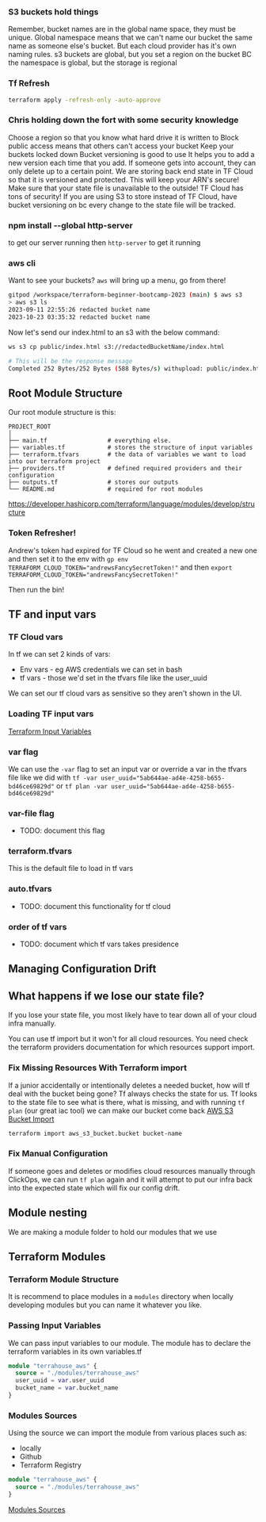 ### S3 buckets hold things

Remember, bucket names are in the global name space, they must be unique.
Global namespace means that we can't name our bucket the same name as someone else's bucket. But each cloud provider has it's own naming rules.
s3 buckets are global, but you set a region on the bucket
BC the namespace is global, but the storage is regional

### Tf Refresh
```sh
terraform apply -refresh-only -auto-approve
```

### Chris holding down the fort with some security knowledge

Choose a region so that you know what hard drive it is written to
Block public access means that others can't access your bucket
Keep your buckets locked down
Bucket versioning is good to use
It helps you to add a new version each time that you add.
If someone gets into account, they can only delete up to a certain point.
We are storing back end state in TF Cloud so that it is versioned and protected.
This will keep your ARN's secure!
Make sure that your state file is unavailable to the outside!
TF Cloud has tons of security! If you are using S3 to store instead of TF Cloud, have bucket versioning on bc every change to the state file will be tracked.

### npm install --global http-server

to get our server running
then `http-server` to get it running

### aws cli

Want to see your buckets?
`aws` will bring up a menu, go from there!

```sh
gitpod /workspace/terraform-beginner-bootcamp-2023 (main) $ aws s3
> aws s3 ls
2023-09-11 22:55:26 redacted bucket name
2023-10-23 03:35:32 redacted bucket name

```

Now let's send our index.html to an s3 with the below command:

```sh
ws s3 cp public/index.html s3://redactedBucketName/index.html

# This will be the response message
Completed 252 Bytes/252 Bytes (588 Bytes/s) withupload: public/index.html to s3://redactedBucketName/index.html
```

## Root Module Structure

Our root module structure is this:

```
PROJECT_ROOT
│
├── main.tf                 # everything else.
├── variables.tf            # stores the structure of input variables
├── terraform.tfvars        # the data of variables we want to load into our terraform project
├── providers.tf            # defined required providers and their configuration
├── outputs.tf              # stores our outputs
└── README.md               # required for root modules
```

https://developer.hashicorp.com/terraform/language/modules/develop/structure


### Token Refresher!
Andrew's token had expired for TF Cloud so he went and created a new one and then set it to the env with 
`gp env TERRAFORM_CLOUD_TOKEN="andrewsFancySecretToken!"`
 and then `export TERRAFORM_CLOUD_TOKEN="andrewsFancySecretToken!"`

Then run the bin!
## TF and input vars
### TF Cloud vars
In tf we can set 2 kinds of vars:
- Env vars - eg AWS credentials we can set in bash
- tf vars - those we'd set in the tfvars file like the user_uuid

We can set our tf cloud vars as sensitive so they aren't shown in the UI.

### Loading TF input vars 

[Terraform Input Variables](https://developer.hashicorp.com/terraform/language/values/variables)
### var flag
We can use the `-var` flag to set an input var or override a var in the tfvars file like we did with `tf -var user_uuid="5ab644ae-ad4e-4258-b655-bd46ce69829d"`
or `tf plan -var user_uuid="5ab644ae-ad4e-4258-b655-bd46ce69829d"`

### var-file flag
- TODO: document this flag

### terraform.tfvars
This is the default file to load in tf vars

### auto.tfvars
- TODO: document this functionality for tf cloud

### order of tf vars
- TODO: document which tf vars takes presidence

## Managing Configuration Drift

## What happens if we lose our state file?
If you lose your state file, you most likely have to tear down all of your cloud infra manually.

You can use tf import but it won't for all cloud resources. You need check the terraform providers documentation for which resources support import.

### Fix Missing Resources With Terraform import
If a junior accidentally or intentionally deletes a needed bucket, how will tf deal with the bucket being gone?
Tf always checks the state for us. Tf looks to the state file to see what is there, what is missing, and with running `tf plan` (our great iac tool) we can make our bucket come back
[AWS S3 Bucket Import ](https://registry.terraform.io/providers/hashicorp/aws/latest/docs/resources/s3_bucket#import)

```sh
terraform import aws_s3_bucket.bucket bucket-name
```


### Fix Manual Configuration
If someone goes and deletes or modifies cloud resources manually through ClickOps, we can run `tf plan` again and it will attempt to put our infra back into the expected state which will fix our config drift. 


## Module nesting 
We are making a module folder to hold our modules that we use

## Terraform Modules

### Terraform Module Structure

It is recommend to place modules in a `modules` directory when locally developing modules but you can name it whatever you like.

### Passing Input Variables

We can pass input variables to our module.
The module has to declare the terraform variables in its own variables.tf

```tf
module "terrahouse_aws" {
  source = "./modules/terrahouse_aws"
  user_uuid = var.user_uuid
  bucket_name = var.bucket_name
}
```

### Modules Sources

Using the source we can import the module from various places such as:
- locally
- Github
- Terraform Registry

```tf
module "terrahouse_aws" {
  source = "./modules/terrahouse_aws"
}
```


[Modules Sources](https://developer.hashicorp.com/terraform/language/modules/sources)